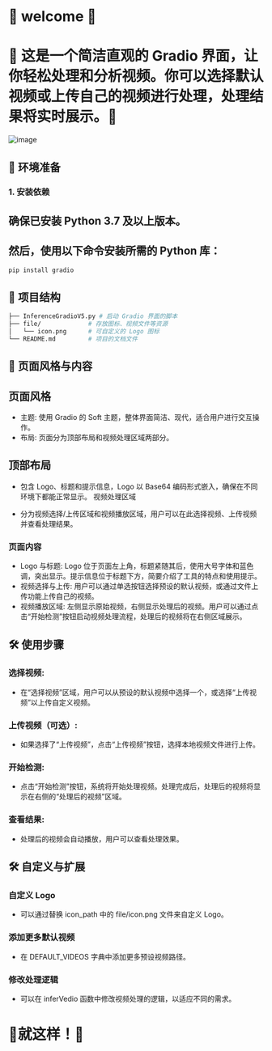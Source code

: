 # 🎉 welcome 🎉

# 🎉 这是一个简洁直观的 Gradio 界面，让你轻松处理和分析视频。你可以选择默认视频或上传自己的视频进行处理，处理结果将实时展示。🎉
![image](https://github.com/user-attachments/assets/0f9894a0-3273-4032-bf17-ee57ffe24aca)


## 🚀 环境准备

### 1. 安装依赖

## 确保已安装 Python 3.7 及以上版本。

## 然后，使用以下命令安装所需的 Python 库：

```bash
pip install gradio
```

## 📂 项目结构
```bash
├── InferenceGradioV5.py # 启动 Gradio 界面的脚本
├── file/             # 存放图标、视频文件等资源
│   └── icon.png      # 可自定义的 Logo 图标
└── README.md         # 项目的文档文件

```
## 🌟 页面风格与内容
## 页面风格

- 主题: 使用 Gradio 的 Soft 主题，整体界面简洁、现代，适合用户进行交互操作。
- 布局: 页面分为顶部布局和视频处理区域两部分。

## 顶部布局

- 包含 Logo、标题和提示信息，Logo 以 Base64 编码形式嵌入，确保在不同环境下都能正常显示。
视频处理区域

- 分为视频选择/上传区域和视频播放区域，用户可以在此选择视频、上传视频并查看处理结果。
### 页面内容

- Logo 与标题: Logo 位于页面左上角，标题紧随其后，使用大号字体和蓝色调，突出显示。提示信息位于标题下方，简要介绍了工具的特点和使用提示。
- 视频选择与上传: 用户可以通过单选按钮选择预设的默认视频，或通过文件上传功能上传自己的视频。
- 视频播放区域: 左侧显示原始视频，右侧显示处理后的视频。用户可以通过点击“开始检测”按钮启动视频处理流程，处理后的视频将在右侧区域展示。

## 🛠 使用步骤

### 选择视频:
- 在“选择视频”区域，用户可以从预设的默认视频中选择一个，或选择“上传视频”以上传自定义视频。

### 上传视频（可选）:
- 如果选择了“上传视频”，点击“上传视频”按钮，选择本地视频文件进行上传。

### 开始检测:
- 点击“开始检测”按钮，系统将开始处理视频。处理完成后，处理后的视频将显示在右侧的“处理后的视频”区域。

### 查看结果:
- 处理后的视频会自动播放，用户可以查看处理效果。

## 🛠 自定义与扩展

### 自定义 Logo
- 可以通过替换 icon_path 中的 file/icon.png 文件来自定义 Logo。
  
### 添加更多默认视频
- 在 DEFAULT_VIDEOS 字典中添加更多预设视频路径。
  
### 修改处理逻辑
- 可以在 inferVedio 函数中修改视频处理的逻辑，以适应不同的需求。

# 🎉就这样！🚀
